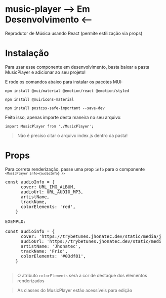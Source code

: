 # music-player --> Em Desenvolvimento <--
Reprodutor de Música usando React (permite estilização via props)

# Instalação
Para usar esse componente em desenvolvimento, basta baixar a pasta MusicPlayer e adicionar ao seu projeto!

E rode os comandos abaixo para instalar os pacotes MUI:

<code>npm install @mui/material @emotion/react @emotion/styled </code>

<code>npm install @mui/icons-material</code>

<code>npm install postcss-safe-important --save-dev</code>

Feito isso, apenas importe desta maneira no seu arquivo:

<code>import MusicPlayer from './MusicPlayer';</code>

>Não é preciso citar o arquivo index.js dentro da pasta!

# Props
Para correta renderização, passe uma prop <code>info</code> para o componente <code>`<MusicPlayer info={audioInfo} />`</code>

<pre>
const audioInfo = {
      cover: URL_IMG_ALBUM,
      audioUrl: URL_AUDIO_MP3,
      artistName,
      trackName,
      colorElements: 'red',
    }

EXEMPLO:

const audioinfo = {
      cover: 'https://trybetunes.jhonatec.dev/static/media/jhonatecAlbum.dc43dd4adbccaf8bd95f.png',
      audioUrl: 'https://trybetunes.jhonatec.dev/static/media/Frio.496795137f524a5ce8dc.mp3',
      artistName: 'Jhonatec',
      trackName: 'Frio',
      colorElements: '#03df81',
    }

</pre>

>O atributo <code>colorElements</code> será a cor de destaque dos elementos renderizados

>As classes do MusicPlayer estão acessíveis para edição

